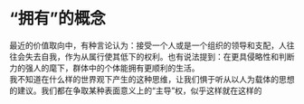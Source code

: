 #  “拥有”的概念 #   
最近的价值取向中，有种言论认为：接受一个人或是一个组织的领导和支配，人往往会失去自我，作为从属行使其低下的权利。也有说法提到：在更具侵略性和判断力的强人的麾下，群体中的个体能拥有更顺利的生活。  
我不知道在什么样的世界观下产生的这种思维，让我们惧于听从以人为载体的思想的建议。我们都在争取某种表面意义上的“主导”权，似乎这样就在这样的  
  
